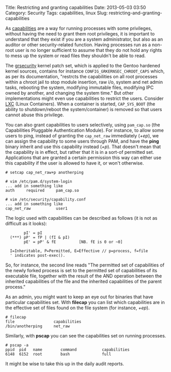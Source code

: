 Title: Restricting and granting capabilities
Date: 2013-05-03 03:50
Category: Security
Tags: capabilities, linux
Slug: restricting-and-granting-capabilities

As
[capabilities](http://blog.siphos.be/2013/05/capabilities-a-short-intro)
are a way for running processes with some privileges, without having the
need to grant them root privileges, it is important to understand that
they exist if you are a system administrator, but also as an auditor or
other security-related function. Having processes run as a non-root user
is no longer sufficient to assume that they do not hold any rights to
mess up the system or read files they shouldn't be able to read.

The [grsecurity](https://grsecurity.net/) kernel patch set, which is
applied to the Gentoo hardened kernel sources, contains for instance
`CONFIG_GRKERNSEC_CHROOT_CAPS` which, as per its documentation,
"restrcts the capabilities on all root processes within a chroot jail to
stop module insertion, raw i/o, system and net admin tasks, rebooting
the system, modifying immutable files, modifying IPC owned by another,
and changing the system time." But other implementations might even use
capabilities to restrict the users. Consider
[LXC](http://lxc.sourceforge.net/) (Linux Containers). When a container
is started, `CAP_SYS_BOOT` (the ability to shutdown/reboot the
system/container) is removed so that users cannot abuse this privilege.

You can also grant capabilities to users selectively, using `pam_cap.so`
(the Capabilities Pluggable Authentication Module). For instance, to
allow some users to ping, instead of granting the `cap_net_raw`
immediately (*+ep*), we can assign the capability to some users through
PAM, and have the **ping** binary inherit and use this capability
instead (*+p*). That doesn't mean that the capability is in effect, but
rather that it is in a sort-of permitted set. Applications that are
granted a certain permission this way can either use this capability if
the user is allowed to have it, or won't otherwise.

    # setcap cap_net_raw+p anotherping

    # vim /etc/pam.d/system-login
    ... add in something like
    auth     required     pam_cap.so

    # vim /etc/security/capability.conf
    ... add in something like
    cap_net_raw           user1

The logic used with capabilities can be described as follows (it is not
as difficult as it looks):

            pI' = pI
      (***) pP' = fP | (fI & pI)
            pE' = pP' & fE          [NB. fE is 0 or ~0]

      I=Inheritable, P=Permitted, E=Effective // p=process, f=file
      ' indicates post-exec().

So, for instance, the second line reads "The permitted set of
capabilities of the newly forked process is set to the permitted set of
capabilities of its executable file, together with the result of the AND
operation between the inherited capabilities of the file and the
inherited capabilities of the parent process."

As an admin, you might want to keep an eye out for binaries that have
particular capabilities set. With **filecap** you can list which
capabilities are in the effective set of files found on the file system
(for instance, *+ep*).

    # filecap 
    file                 capabilities
    /bin/anotherping     net_raw

Similarly, with **pscap** you can see the capabilities set on running
processes.

    # pscap -a
    ppid  pid   name        command           capabilities
    6148  6152  root        bash              full

It might be wise to take this up in the daily audit reports.
